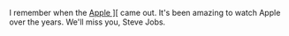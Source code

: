 I remember when the [Apple \]\[][apple-2] came out. It's been amazing to watch
Apple over the years. We'll miss you, Steve Jobs.

[apple-2]: http://en.wikipedia.org/wiki/Apple_II_series
